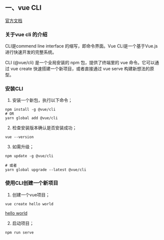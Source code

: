 ## 一、vue CLI 

[官方文档](https://cli.vuejs.org/zh/) 

### 关于vue cli 的介绍 

CLI是commend line interface 的缩写，即命令界面。Vue CLI是一个基于Vue.js进行快速开发的完整系统。 

CLI (@vue/cli) 是一个全局安装的 npm 包，提供了终端里的 vue 命令。它可以通过 vue create 快速搭建一个新项目，或者直接通过 vue serve 构建新想法的原型。 

### 安装CLI 

1. 安装一个新包，执行以下命令； 

``` 
npm install -g @vue/cli
# OR
yarn global add @vue/cli 
``` 

2. 检查安装版本确认是否安装成功； 

``` 
vue --version 
``` 

3. 如需升级； 

``` 
npm update -g @vue/cli

# 或者
yarn global upgrade --latest @vue/cli
``` 

### 使用CLI创建一个新项目 

1. 创建一个vue项目； 

``` 
vue create hello world 
``` 

[hello world](https://github.com/huich/hello-world)  

2. 启动项目； 

``` 
npm run serve 
``` 
